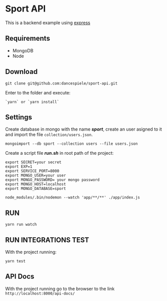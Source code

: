 # Sport API
This is a backend example using [express](https://expressjs.com/)

## Requirements

* MongoDB
* Node

## Download

`git clone git@github.com:dancespiele/sport-api.git`

Enter to the folder and execute:

```
`yarn` or `yarn install`
```

## Settings

Create database in mongo with the name ***sport***, create an user asigned to it and import the file `collection/users.json`.

`mongoimport --db sport --collection users --file users.json`

Create a script file ***run.sh*** in root path of the project:

```
export SECRET=your secret
export EXP=1
export SERVICE_PORT=8000
export MONGO_USER=your user
export MONGO_PASSWORD= your mongo password
export MONGO_HOST=localhost
export MONGO_DATABASE=sport

node_modules/.bin/nodemon --watch 'app/**/**' ./app/index.js
```

## RUN

`yarn run watch`

## RUN INTEGRATIONS TEST

With the project running:

`yarn test`

## API Docs

With the project running go to the browser to the link `http://localhost:8000/api-docs/`
